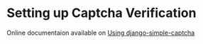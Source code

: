# Setting up Captcha Verification
Online documentaion available on [Using django-simple-captcha](https://django-simple-captcha.readthedocs.io/en/latest/usage.html#adding-to-a-form)
